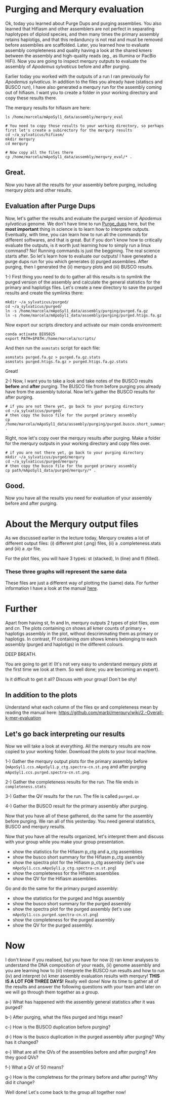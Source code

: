 
# Purging and Merqury evaluation

Ok, today you learned about Purge Dups and purging assemblies. You also learned that Hifiasm and other assemblers are not perfect in separating haplotypes of diploid species, 
and then many times the primary assembly retains haplotigs, and that this redanduncy is not real and must be removed before assemblies are scaffolded. Later, you learned how 
to evaluate assembly completeness and quality having a look at the shared kmers between the assembly and high-quality reads (eg., as Illumina or PacBio HiFi).
Now you are going to inspect merqury outputs to evaluate the assembly of *Apodemus sylvaticus* before and after purging. 

Earlier today you worked with the outputs of a run I ran previously for *Apodemus sylvaticus*. In addition to the files you already have (statiscs and BUSCO run), I have also
generated a merqury run for the assembly coming out of hifiasm. I want you to create a folder in your working directory and copy these results there.

The merqury results for hifiasm are here:

```console
ls /home/marcela/mApoSyl1_data/assembly/merqury_eval

# You need to copy those results to your working directory, so perhaps first let's create a subirectory for the merqury results
cd ~/a_sylvaticus/hifiasm/
mkdir merqury
cd merqury

# Now copy all the files there
cp /home/marcela/mApoSyl1_data/assembly/merqury_eval/* .
```

## Great.
Now you have all the results for your assembly before purging, including merqury plots and other results.

## Evaluation after Purge Dups

Now, let's gather the results and evaluate the purged version of *Apodemus sylvaticus* genome. We don't have time to run [Purge_dups](https://github.com/dfguan/purge_dups) here, 
but the **most important** thing in science is to learn how to interprete outputs. Eventually, with time, you can learn how to run all the commands for different softwares, and that is great. But if you don't know how to 
critically evaluate the outputs, is it worth just learning how to simply run a linux command? No! Running commands is just the beggining. The real science starts after.
So let's learn how to evaluate our outputs!
I have geneated a purge dups run for you which generates (i) purged assemblies. After purging, then I generated the (ii) merqury plots and (iii) BUSCO results.  

1-) First thing you need to do to gather all this results is to symlink the purged version of the assembly and calculate the general statistics for the primary and haplotigs files. Let's create a new directory to save the purged results and create the symlinks there:

```console  
mkdir ~/a_sylvaticus/purged/
cd ~/a_sylvaticus/purged/
ln -s /home/marcela/mApoSyl1_data/assembly/purging/purged.fa.gz
ln -s /home/marcela/mApoSyl1_data/assembly/purging/purged.htigs.fa.gz
```  
Now export our scripts directory and activate our main conda environment:

```console
conda activate BIO5025
export PATH=$PATH:/home/marcela/scripts/
```

And then run the `asmstats` script for each file:

```console
asmstats purged.fa.gz > purged.fa.gz.stats
asmstats purged.htigs.fa.gz > purged.htigs.fa.gz.stats
```

Great!

2-) Now, I want you to take a look and take notes of the BUSCO results **before** and **after** purging. The BUSCO file from before purging you already have from
the assembly tutorial. Now let's gather the BUSCO results for after purging. 

```console
# if you are not there yet, go back to your purging directory
cd ~/a_sylvaticus/purged/
# then copy the busco file for the purged primary assembly
cp /home/marcela/mApoSyl1_data/assembly/purging/purged.busco.short_summary.txt . 
```
Right, now let's copy over the merqury results after purging. Make a folder for the merqury outputs in your working directory and copy files over.

```console
# if you are not there yet, go back to your purging directory
mkdir ~/a_sylvaticus/purged/merqury
cd ~/a_sylvaticus/purged/merqury
# then copy the busco file for the purged primary assembly
cp path/mApoSyl1_data/purged/merqury/* . 
```
## Good.

Now you have all the results you need for evaluation of your assembly before and after purging.

 
# About the Merqury output files
 
As we discussed earlier in the lecture today, Merqury creates a lot of different output files: (i) different plot (.png) files, (ii) a <outname>.completeness.stats and (iii) a <outputname>.qv file.  
    
For the plot files, you will have 3 types: st (stacked), ln (line) and fl (filled). 
### These three graphs will represent the same data
These files are just a different way of plotting the (same) data. For further information I have a look at the manual [here](https://github.com/marbl/merqury/wiki/2.-Overall-k-mer-evaluation).
   
# Further
Apart from having st, fn and ln, merqury outputs 2 types of plot files, *asm* and *cn*. The plots containing *cn* shows all kmer counts of primary + haplotigs assembly in the plot, without descriminating them as primary or haplotigs. In contrast, Ff containing *asm* shows kmers belonging to each assembly (purged and haplotigs) in the different colours. 

DEEP BREATH.

You are going to get it! (It's not very easy to understand merqury plots at the first time we look at them. So well done; you are becoming an expert). 

Is it difficult to get it all? Discuss with your group! Don't be shy!

## In addition to the plots

Understand what each column of the files qv and completeness mean by reading the manual here:  https://github.com/marbl/merqury/wiki/2.-Overall-k-mer-evaluation


## Let's go back interpreting our results

Now we will take a look at everything. 
All the merqury results are now copied to your working folder. Download the plots to your local machine.
  
  1-) Gather the merqury output plots for the primary assembly before (```mApoSyl1.ccs.mApoSyl1.p_ctg.spectra-cn.st.png``` and after purging ```mApoSyl1.ccs.purged.spectra-cn.st.png```. 
    
  2-) Gather the completeness results for the run. The file ends in `completeness.stats`
  
  3-) Gather the QV results for the run. The file is called `purged.qv`

  4-) Gather the BUSCO result for the primary assembly after purging.

  Now that you have all of these gathered, do the same for the assembly before purging. We ran all of this yesterday. You need general statistics, BUSCO and merqury results.
  
  
Now that you have all the results organized, let's interpret them and discuss with your group while you make your group presentation.
  
  - show the statistics for the Hifiasm p_ctg and a_ctg assemblies
  - show the busco short summary for the Hifiasm p_ctg assembly
  - show the spectra plot for the Hifiasm p_ctg assembly (let's use ```mApoSyl1.ccs.mApoSyl1.p_ctg.spectra-cn.st.png```)
  - show the completeness for the Hifiasm assemblies
  - show the QV for the Hifiasm assemblies.
  
  Go and do the same for the primary purged assembly:
  
  - show the statistics for the purged and htigs assembly
  - show the busco short summary for the purged assembly
  - show the spectra plot for the purged assembly (let's use ```mApoSyl1.ccs.purged.spectra-cn.st.png```)
  - show the completeness for the purged assembly
  - show the QV for the purged assembly.
  
 # Now  
  
  I don't know if you realised, but you have for now (i) ran kmer analyses to understand the DNA composition of your reads, (ii) genome assembly and you are learning how to (iii) interprete the BUSCO run results and how to run (iv) and interpret (v) kmer assembly evaluation results with merqury! **THIS IS A LOT FOR THREE DAYS!** Really well done! Now its time to gather all of the results and answer the following questions with your team and later on we will go through them together as a group.
  
  
  a-) What has happened with the assembly general statistics after it was purged?
  
  b-) After purging, what the files purged and htigs mean?
  
  c-) How is the BUSCO duplication before purging?
  
  d-) How is the busco duplication in the purged assembly after purging? Why has it changed?
  
  e-) What are all the QVs of the assemblies before and after purging? Are they good QVs? 
  
  f-) What a QV of 50 means?

  g-) How is the completness for the primary before and after puring? Why did it change?
  
  Well done! Let's come back to the group all together now!
 



